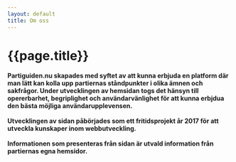 ```yaml
---
layout: default
title: Om oss
---
```

<div class="container">
    <div class="row">
        <div class="col-md-8 col-md-offset-2 text-center" style="margin-bottom:20px">
            <i class="fa fa-info fa-4x" aria-hidden="true"></i>
        </div>
        <div class="col-md-8 col-md-offset-2">
            <h1 id="pageTitle" class="text-center">{{page.title}}</h1>
        </div>
        <div class="col-md-8 col-md-offset-2">
            <h4 class="contentText">Partiguiden.nu skapades med syftet av att kunna erbjuda en platform där man lätt kan kolla upp partiernas ståndpunkter i olika ämnen och sakfrågor. Under utvecklingen av hemsidan togs det hänsyn till opererbarhet, begriplighet och användarvänlighet för att kunna erbjdua den bästa möjliga användarupplevensen.<br><br>
            Utvecklingen av sidan påbörjades som ett fritidsprojekt år 2017 för att utveckla kunskaper inom webbutveckling.<br><br>
            Informationen som presenteras från sidan är utvald information från partiernas egna hemsidor.
            </h4>
        </div>
    </div>
</div>